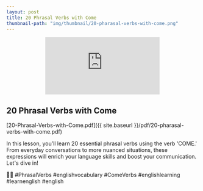 ```yaml
---
layout: post
title: 20 Phrasal Verbs with Come
thumbnail-path: "img/thumbnail/20-pharasal-verbs-with-come.png"
---
```


<div style="text-align:center;width:100%">
<iframe
src="https://www.youtube.com/embed/bdSgHABQniw" 
frameborder="0" 
allow="accelerometer; autoplay; encrypted-media; gyroscope; picture-in-picture" 
allowfullscreen></iframe>
</div>

## 20 Phrasal Verbs with Come

[20-Phrasal-Verbs-with-Come.pdf]({{ site.baseurl }}/pdf/20-pharasal-verbs-with-come.pdf)

In this lesson, you’ll learn 20 essential phrasal verbs using the verb 'COME.' From everyday conversations to more nuanced situations, these expressions will enrich your language skills and boost your communication. Let's dive in!

 🚀🔠 #PhrasalVerbs #englishvocabulary #ComeVerbs #englishlearning #learnenglish #english 
